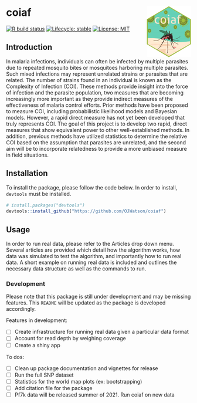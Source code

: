 
<!-- README.md is generated from README.Rmd. Please edit that file -->

# coiaf <a href='https://ojwatson.github.io/coiaf/'><img src='man/figures/logo.png' align="right" height="139" /></a>

<!-- badges: start -->

[![R build
status](https://github.com/OJWatson/coiaf/workflows/R-CMD-check/badge.svg)](https://github.com/OJWatson/coiaf/actions)
[![Lifecycle:
stable](https://img.shields.io/badge/lifecycle-stable-brightgreen.svg)](https://www.tidyverse.org/lifecycle/#stable)
[![License:
MIT](https://img.shields.io/badge/License-MIT-yellow.svg)](https://opensource.org/licenses/MIT)
<!-- badges: end -->

## Introduction

In malaria infections, individuals can often be infected by multiple
parasites due to repeated mosquito bites or mosquitoes harboring
multiple parasites. Such mixed infections may represent unrelated
strains or parasites that are related. The number of strains found in an
individual is known as the Complexity of Infection (COI). These methods
provide insight into the force of infection and the parasite population,
two measures that are becoming increasingly more important as they
provide indirect measures of the effectiveness of malaria control
efforts. Prior methods have been proposed to measure COI, including
probabilistic likelihood models and Bayesian models. However, a rapid
direct measure has not yet been developed that truly represents COI. The
goal of this project is to develop two rapid, direct measures that show
equivalent power to other well-established methods. In addition,
previous methods have utilized statistics to determine the relative COI
based on the assumption that parasites are unrelated, and the second aim
will be to incorporate relatedness to provide a more unbiased measure in
field situations.

## Installation

To install the package, please follow the code below. In order to
install, `devtools` must be installed.

``` r
# install.packages("devtools")
devtools::install_github("https://github.com/OJWatson/coiaf")
```

## Usage

In order to run real data, please refer to the Articles drop down menu.
Several articles are provided which detail how the algorithm works, how
data was simulated to test the algorithm, and importantly how to run
real data. A short example on running real data is included and outlines
the necessary data structure as well as the commands to run.

### Development

Please note that this package is still under development and may be
missing features. This `README` will be updated as the package is
developed accordingly.

Features in development:

  - [ ] Create infrastructure for running real data given a particular
    data format
  - [ ] Account for read depth by weighing coverage
  - [ ] Create a shiny app

To dos:

  - [ ] Clean up package documentation and vignettes for release
  - [ ] Run the full SNP dataset
  - [ ] Statistics for the world map plots (ex: bootstrapping)
  - [ ] Add citation file for the package
  - [ ] Pf7k data will be released summer of 2021. Run coiaf on new data
